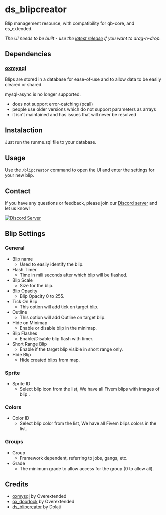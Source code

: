 # ds_blipcreator

Blip management resource, with compatibility for qb-core, and es_extended.

_The UI needs to be built - use the [latest release]([https://drive.google.com/file/d/1_fxiXNCZ5QuEEJEJ0A1SEh3940uLSDHW/view?usp=sharing]) if you want to drag-n-drop._

## Dependencies

### [oxmysql](https://github.com/overextended/oxmysql)

Blips are stored in a database for ease-of-use and to allow data to be easily cleared or shared.

mysql-async is no longer supported.
  - does not support error-catching (pcall)
  - people use older versions which do not support parameters as arrays
  - it isn't maintained and has issues that will never be resolved

## Instalaction
Just run the runme.sql file to your database.


## Usage

Use the `/blipcreator` command to open the UI and enter the settings for your new blip.

## Contact

If you have any questions or feedback, please join our [Discord server](https://discord.gg/dolaji-s-scripts-952174929518936114) and let us know!

[![Discord Server](https://img.shields.io/discord/952174929518936114?color=7289DA&label=Discord&logo=discord&logoColor=ffffff)](https://discord.gg/dolaji-s-scripts-952174929518936114)

## Blip Settings

### General

- Blip name
  - Used to easily identify the blip.
- Flash Timer
  - Time in mili seconds after which blip will be flashed.
- Blip Scale
  - Size for the blip.
- Blip Opacity
  - Blip Opacity 0 to 255.
- Tick On Blip
  - This option will add tick on target blip.
- Outline
  - This option will add Outline on target blip.
- Hide on Minimap
  - Enable or disable blip in the minimap.
- Blip Flashes
  - Enable/Disable blip flash with timer.
- Short Range Blip
  - Enable if the target blip visible in short range only.
- Hide Blip
  - Hide created blips from map.

### Sprite

- Sprite ID
  - Select blip icon from the list, We have all Fivem blips with images of blip .

### Colors

- Color ID
  - Select blip color from the list, We have all Fivem blips colors in the list.

### Groups

- Group
  - Framework dependent, referring to jobs, gangs, etc.
- Grade
  - The minimum grade to allow access for the group (0 to allow all).

## Credits

- [oxmysql](https://github.com/overextended/oxmysql) by Overextended
- [ox_doorlock](https://github.com/overextended/ox_doorlock) by Overextended
- [ds_blipcreator](https://github.com/dolaji-op/ds_blipcreator) by Dolaji
